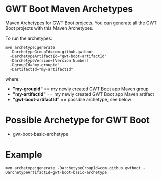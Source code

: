 # GWT Boot Maven Archetypes
Maven Archetypes for GWT Boot projects. You can generate all the GWT Boot projects with this Maven Archetypes.

To run the archetypes:

```
mvn archetype:generate 
  -DarchetypeGroupId=com.github.gwtboot 
  -DarchetypeArtifactId="gwt-boot-artifactId" 
  -DarchetypeVersion=[Version Number] 
  -DgroupId="my-groupid" 
  -DartifactId="my-artifactId"
```

where:
 * **"my-groupid"** == my newly created GWT Boot app Maven group
 * **"my-artifactId"** == my newly created GWT Boot app Maven artifact
 * **"gwt-boot-artifactId"** == possible archetype, see below

 # Possible Archetype for GWT Boot
 * gwt-boot-basic-archetype

# Example
```
mvn archetype:generate -DarchetypeGroupId=com.github.gwtboot -DarchetypeArtifactId=gwt-boot-basic-archetype 
```

 
